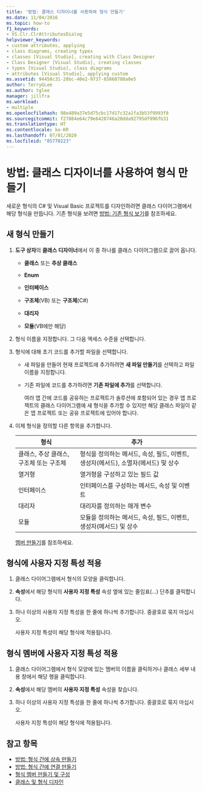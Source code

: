 ```yaml
---
title: '방법: 클래스 디자이너를 사용하여 형식 만들기'
ms.date: 11/04/2016
ms.topic: how-to
f1_keywords:
- VS.Clr.ClrAttributesDialog
helpviewer_keywords:
- custom attributes, applying
- class diagrams, creating types
- classes [Visual Studio], creating with Class Designer
- Class Designer [Visual Studio], creating classes
- types [Visual Studio], class diagrams
- attributes [Visual Studio], applying custom
ms.assetid: 94458c31-28bc-40e2-9737-85868788a0e5
author: TerryGLee
ms.author: tglee
manager: jillfra
ms.workload:
- multiple
ms.openlocfilehash: 98e489a37e5d75cbc17d17c32a1fa3b53f9993f8
ms.sourcegitcommit: f27084e64c79e6428746a20dda92795df996fb31
ms.translationtype: HT
ms.contentlocale: ko-KR
ms.lasthandoff: 07/01/2020
ms.locfileid: "85770223"
---
```

# <a name="how-to-create-types-by-using-class-designer"></a>방법: 클래스 디자이너를 사용하여 형식 만들기

새로운 형식의 C# 및 Visual Basic 프로젝트를 디자인하려면 클래스 다이어그램에서 해당 형식을 만듭니다. 기존 형식을 보려면 [방법: 기존 형식 보기](how-to-view-existing-types.md)를 참조하세요.

## <a name="create-a-new-type"></a><a name="CreateType"></a> 새 형식 만들기

1. **도구 상자**의 **클래스 디자이너**에서 이 중 하나를 클래스 다이어그램으로 끌어 옵니다.

    - **클래스** 또는 **추상 클래스**

    - **Enum**

    - **인터페이스**

    - **구조체**(VB) 또는 **구조체**(C#)

    - **대리자**

    - **모듈**(VB에만 해당)

2. 형식 이름을 지정합니다. 그 다음 액세스 수준을 선택합니다.

3. 형식에 대해 초기 코드를 추가할 파일을 선택합니다.

    - 새 파일을 만들어 현재 프로젝트에 추가하려면 **새 파일 만들기**를 선택하고 파일 이름을 지정합니다.

    - 기존 파일에 코드를 추가하려면 **기존 파일에 추가**를 선택합니다.

         여러 앱 간에 코드를 공유하는 프로젝트가 솔루션에 포함되어 있는 경우 앱 프로젝트의 클래스 다이어그램에 새 형식을 추가할 수 있지만 해당 클래스 파일이 같은 앱 프로젝트 또는 공유 프로젝트에 있어야 합니다.

4. 이제 형식을 정의할 다른 항목을 추가합니다.

    |**형식**|**추가**|
    |-|-|
    |클래스, 추상 클래스, 구조체 또는 구조체|형식을 정의하는 메서드, 속성, 필드, 이벤트, 생성자(메서드), 소멸자(메서드) 및 상수|
    |열거형|열거형을 구성하고 있는 필드 값|
    |인터페이스|인터페이스를 구성하는 메서드, 속성 및 이벤트|
    |대리자|대리자를 정의하는 매개 변수|
    |모듈|모듈을 정의하는 메서드, 속성, 필드, 이벤트, 생성자(메서드) 및 상수|

     [멤버 만들기](creating-and-configuring-type-members.md#create-members)를 참조하세요.

## <a name="apply-a-custom-attribute-to-a-type"></a><a name="CustAttributeType"></a> 형식에 사용자 지정 특성 적용

1. 클래스 다이어그램에서 형식의 모양을 클릭합니다.

2. **속성**에서 해당 형식의 **사용자 지정 특성** 속성 옆에 있는 줄임표(...) 단추를 클릭합니다.

3. 하나 이상의 사용자 지정 특성을 한 줄에 하나씩 추가합니다. 중괄호로 묶지 마십시오.

   사용자 지정 특성이 해당 형식에 적용됩니다.

## <a name="apply-a-custom-attribute-to-a-type-member"></a><a name="CustAttributeMember"></a> 형식 멤버에 사용자 지정 특성 적용

1. 클래스 다이어그램에서 형식 모양에 있는 멤버의 이름을 클릭하거나 클래스 세부 내용 창에서 해당 행을 클릭합니다.

2. **속성**에서 해당 멤버의 **사용자 지정 특성** 속성을 찾습니다.

3. 하나 이상의 사용자 지정 특성을 한 줄에 하나씩 추가합니다. 중괄호로 묶지 마십시오.

   사용자 지정 특성이 해당 형식에 적용됩니다.

## <a name="see-also"></a>참고 항목

- [방법: 형식 간에 상속 만들기](how-to-create-inheritance-between-types.md)
- [방법: 형식 간에 연결 만들기](how-to-create-associations-between-types.md)
- [형식 멤버 만들기 및 구성](creating-and-configuring-type-members.md)
- [클래스 및 형식 디자인](designing-and-viewing-classes-and-types.md)
